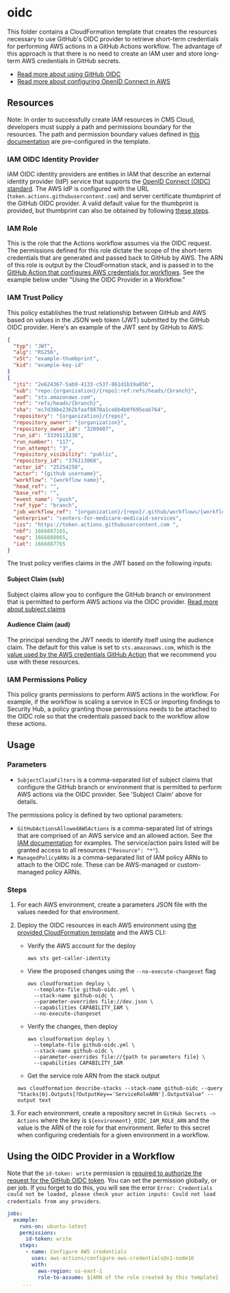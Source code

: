 # oidc

This folder contains a CloudFormation template that creates the resources necessary to use GitHub's OIDC provider to retrieve short-term credentials for performing AWS actions in a GitHub Actions workflow. The advantage of this approach is that there is no need to create an IAM user and store long-term AWS credentials in GitHub secrets.

- [Read more about using GitHub OIDC](https://docs.github.com/en/enterprise-server@3.5/actions/deployment/security-hardening-your-deployments/about-security-hardening-with-openid-connect)
- [Read more about configuring OpenID Connect in AWS](https://docs.github.com/en/actions/deployment/security-hardening-your-deployments/configuring-openid-connect-in-amazon-web-services)

## Resources

Note: In order to successfully create IAM resources in CMS Cloud, developers must supply a path and permissions boundary for the resources. The path and permission boundary values defined in [this documentation](https://cloud.cms.gov/creating-identity-access-management-policies) are pre-configured in the template.

### IAM OIDC Identity Provider

IAM OIDC identity providers are entities in IAM that describe an external identity provider (IdP) service that supports the [OpenID Connect (OIDC) standard](http://openid.net/connect/). The AWS IdP is configured with the URL (`token.actions.githubusercontent.com`) and server certificate thumbprint of the GitHub OIDC provider. A valid default value for the thumbprint is provided, but thumbprint can also be obtained by following [these steps](https://docs.aws.amazon.com/IAM/latest/UserGuide/id_roles_providers_create_oidc_verify-thumbprint.html).

### IAM Role

This is the role that the Actions workflow assumes via the OIDC request. The permissions defined for this role dictate the scope of the short-term credentials that are generated and passed back to GitHub by AWS. The ARN of this role is output by the CloudFormation stack, and is passed in to the [GitHub Action that configures AWS credentials for workflows](https://github.com/aws-actions/configure-aws-credentials#assuming-a-role). See the example below under "Using the OIDC Provider in a Workflow."

### IAM Trust Policy

This policy establishes the trust relationship between GitHub and AWS based on values in the JSON web token (JWT) submitted by the GitHub OIDC provider. Here's an example of the JWT sent by GitHub to AWS:

```json
{
  "typ": "JWT",
  "alg": "RS256",
  "x5t": "example-thumbprint",
  "kid": "example-key-id"
}
{
  "jti": "2e624367-5ab9-4133-c537-861d1b19a85b",
  "sub": "repo:{organization}/{repo}:ref:refs/heads/{branch}",
  "aud": "sts.amazonaws.com",
  "ref": "refs/heads/{branch}",
  "sha": "ec7d38be2362bfaaf8878a1cebb4b0f695eab764",
  "repository": "{organization}/{repo}",
  "repository_owner": "{organization}",
  "repository_owner_id": "3209407",
  "run_id": "3339113236",
  "run_number": "117",
  "run_attempt": "3",
  "repository_visibility": "public",
  "repository_id": "376113068",
  "actor_id": "25254258",
  "actor": "{github username}",
  "workflow": "{workflow name}",
  "head_ref": "",
  "base_ref": "",
  "event_name": "push",
  "ref_type": "branch",
  "job_workflow_ref": "{organization}/{repo}/.github/workflows/{workflow name}.yml@refs/heads/{branch}",
  "enterprise": "centers-for-medicare-medicaid-services",
  "iss": "https://token.actions.githubusercontent.com ",
  "nbf": 1666887165,
  "exp": 1666888065,
  "iat": 1666887765
}
```

The trust policy verifies claims in the JWT based on the following inputs:

#### Subject Claim (sub)

Subject claims allow you to configure the GitHub branch or environment that is permitted to perform AWS actions via the OIDC provider. [Read more about subject claims](https://docs.github.com/en/actions/deployment/security-hardening-your-deployments/about-security-hardening-with-openid-connect#example-subject-claims)

#### Audience Claim (aud)

The principal sending the JWT needs to identify itself using the audience claim. The default for this value is set to `sts.amazonaws.com`, which is the [value used by the AWS credentials GitHub Action](https://github.com/aws-actions/configure-aws-credentials#assuming-a-role) that we recommend you use with these resources.

### IAM Permissions Policy

This policy grants permissions to perform AWS actions in the workflow. For example, if the workflow is scaling a service in ECS or importing findings to Security Hub, a policy granting those permissions needs to be attached to the OIDC role so that the credentials passed back to the workflow allow these actions.

## Usage

### Parameters

- `SubjectClaimFilters` is a comma-separated list of subject claims that configure the GitHub branch or environment that is permitted to perform AWS actions via the OIDC provider. See 'Subject Claim' above for details.

The permissions policy is defined by two optional parameters:

- `GitHubActionsAllowedAWSActions` is a comma-separated list of strings that are comprised of an AWS service and an allowed action. See the [IAM documentation](https://docs.aws.amazon.com/IAM/latest/UserGuide/reference_policies_elements_action.html) for examples. The service/action pairs listed will be granted access to all resources (`"Resource": "*"`).
- `ManagedPolicyARNs` is a comma-separated list of IAM policy ARNs to attach to the OIDC role. These can be AWS-managed or custom-managed policy ARNs.

### Steps

1. For each AWS environment, create a parameters JSON file with the values needed for that environment.

2. Deploy the OIDC resources in each AWS environment using [the provided CloudFormation template](./github-oidc.yml) and the AWS CLI:

   - Verify the AWS account for the deploy

     ```console
     aws sts get-caller-identity
     ```

   - View the proposed changes using the `--no-execute-changeset` flag

     ```console
     aws cloudformation deploy \
       --template-file github-oidc.yml \
       --stack-name github-oidc \
       --parameter-overrides file://dev.json \
       --capabilities CAPABILITY_IAM \
       --no-execute-changeset
     ```

   - Verify the changes, then deploy

     ```console
     aws cloudformation deploy \
       --template-file github-oidc.yml \
       --stack-name github-oidc \
       --parameter-overrides file://{path to parameters file} \
       --capabilities CAPABILITY_IAM
     ```

   - Get the service role ARN from the stack output

   ```console
   aws cloudformation describe-stacks --stack-name github-oidc --query "Stacks[0].Outputs[?OutputKey=='ServiceRoleARN'].OutputValue" --output text
   ```

3. For each environment, create a repository secret in `GitHub Secrets -> Actions` where the key is `${environment}_OIDC_IAM_ROLE_ARN` and the value is the ARN of the role for that environment. Refer to this secret when configuring credentials for a given environment in a workflow.


## Using the OIDC Provider in a Workflow

Note that the `id-token: write` permission is [required to authorize the request for the GitHub OIDC token](https://docs.github.com/en/actions/deployment/security-hardening-your-deployments/about-security-hardening-with-openid-connect#adding-permissions-settings). You can set the permission globally, or per job. If you forget to do this, you will see the error `Error: Credentials could not be loaded, please check your action inputs: Could not load credentials from any providers`.

```yml
jobs:
  example:
    runs-on: ubuntu-latest
    permissions:
      id-token: write
    steps:
      - name: Configure AWS credentials
        uses: aws-actions/configure-aws-credentials@v1-node16
        with:
          aws-region: us-east-1
          role-to-assume: ${ARN of the role created by this template}
     ...
```
